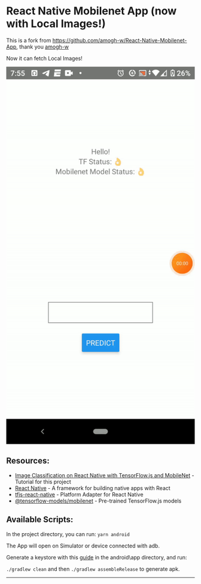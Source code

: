 # React Native Mobilenet App (now with Local Images!)

This is a fork from https://github.com/amogh-w/React-Native-Mobilenet-App,
thank you [amogh-w](https://github.com/amogh-w)

Now it can fetch Local Images!

![working](/media/initial.gif)

## Resources:

- [Image Classification on React Native with TensorFlow.js and MobileNet](https://heartbeat.fritz.ai/image-classification-on-react-native-with-tensorflow-js-and-mobilenet-48a39185717c) - Tutorial for this project
- [React Native](https://github.com/facebook/react-native) - A framework for building native apps with React
- [tfjs-react-native](https://github.com/tensorflow/tfjs/tree/master/tfjs-react-native) - Platform Adapter for React Native
- [@tensorflow-models/mobilenet](https://github.com/tensorflow/tfjs-models) - Pre-trained TensorFlow.js models

## Available Scripts:

In the project directory, you can run: `yarn android`

The App will open on Simulator or device connected with adb.

Generate a keystore with this [guide](https://facebook.github.io/react-native/docs/signed-apk-android) in the android\app directory, and run:

`./gradlew clean` and then `./gradlew assembleRelease` to generate apk.

---
